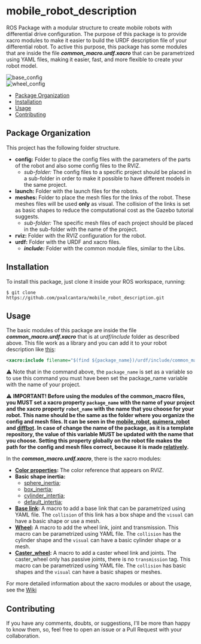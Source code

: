 # mobile_robot_description
ROS Package with a modular structure to create mobile robots with differential drive configuration. The purpose of this package is to provide xacro modules to make it easier to build the URDF description file of your differential robot. To active this purpose, this package has some modules that are inside the file ***common_macro.urdf.xacro*** that can be parametrized using YAML files, making it easier, fast, and more flexible to create your robot model.

![base_config](docs/base_config.gif)  
![wheel_config](docs/wheel_config.gif)


- [Package Organization](#Package-Organization)
- [Installation](#Installation)
- [Usage](#Usage)
- [Contributing](#Contributing)

## Package Organization
This project has the following folder structure.

- **config:** Folder to place the config files with the parameters of the parts of the robot and also some config files to the RVIZ.
    - *sub-folder:* The config files to a specific project should be placed in a sub-folder in order to make it possible to have different models in the same project.
- **launch:** Folder with the launch files for the robots.
- **meshes:** Folder to place the mesh files for the links of the robot. These meshes files will be used **only** as visual. The collision of the links is set as basic shapes to reduce the computational cost as the Gazebo tutorial suggests.
    - *sub-folder:* The specific mesh files of each project should be placed in the sub-folder with the name of the project.
- **rviz:** Folder with the RVIZ configuration for the robot.
- **urdf:** Folder with the URDF and xacro files.
    - ***include:*** Folder with the common module files, similar to the Libs.

## Installation
To install this package, just clone it inside your ROS workspace, running:

``` 
$ git clone https://github.com/pxalcantara/mobile_robot_description.git 
```

## Usage 
The basic modules of this package are inside the file ***common_macro.urdf.xacro*** that is at *urdf/include* folder as described above. This file work as a library and you can add it to your robot description like [this](https://github.com/pxalcantara/mobile_robot_description/blob/48819dcec6f897b7d02e8d4aa6c66d803ddf6239/urdf/mobile_robot.urdf.xacro#L7):

```xml
<xacro:include filename="$(find ${package_name})/urdf/include/common_macros.urdf.xacro" />
```
⚠️ Note that in the command above, the `package_name` is set as a variable so to use this command you must have been set the package_name variable with the name of your project.

⚠️ **IMPORTANT! Before using the modules of the common_macro files, you MUST set a xacro property `package_name` with the name of your project and the xacro property `robot_name` with the name that you choose for your robot. This name should be the same as the folder where you organize the config and mesh files. It can be seen in the [mobile_robot](https://github.com/pxalcantara/mobile_robot_description/blob/48819dcec6f897b7d02e8d4aa6c66d803ddf6239/urdf/mobile_robot.urdf.xacro#L4), [quimera_robot](https://github.com/pxalcantara/mobile_robot_description/blob/48819dcec6f897b7d02e8d4aa6c66d803ddf6239/urdf/quimera_robot.urdf.xacro#L4) and [diffbot](https://github.com/pxalcantara/mobile_robot_description/blob/48819dcec6f897b7d02e8d4aa6c66d803ddf6239/urdf/diffbot.urdf.xacro#L4). In case of change the name of the package, as it is a template repository, the value of this variable MUST be updated with the name that you choose. Setting this property globally on the robot file makes the path for the config and mesh files correct, because it is made [relatively](https://github.com/pxalcantara/mobile_robot_description/blob/48819dcec6f897b7d02e8d4aa6c66d803ddf6239/urdf/include/common_macros.urdf.xacro#L76).**

In the ***common_macro.urdf.xacro***, there is the xacro modules:
- **[Color properties](https://github.com/pxalcantara/mobile_robot_description/blob/48819dcec6f897b7d02e8d4aa6c66d803ddf6239/urdf/include/common_macros.urdf.xacro#L278):** The color reference that appears on RVIZ.
- **Basic shape inertia:**
   - [sphere_inertia](https://github.com/pxalcantara/mobile_robot_description/blob/48819dcec6f897b7d02e8d4aa6c66d803ddf6239/urdf/include/common_macros.urdf.xacro#L264);
   - [box_inertia](https://github.com/pxalcantara/mobile_robot_description/blob/48819dcec6f897b7d02e8d4aa6c66d803ddf6239/urdf/include/common_macros.urdf.xacro#L255);
   - [cylinder_intertia](https://github.com/pxalcantara/mobile_robot_description/blob/48819dcec6f897b7d02e8d4aa6c66d803ddf6239/urdf/include/common_macros.urdf.xacro#L247);
   - [default_intertia](https://github.com/pxalcantara/mobile_robot_description/blob/48819dcec6f897b7d02e8d4aa6c66d803ddf6239/urdf/include/common_macros.urdf.xacro#L271);
- **[Base link](https://github.com/pxalcantara/mobile_robot_description/blob/48819dcec6f897b7d02e8d4aa6c66d803ddf6239/urdf/include/common_macros.urdf.xacro#L206):** A macro to add a base link that can be parametrized using YAML file. The `collision` of this link has a box shape and the `visual` can have a basic shape or use a mesh. 
- **[Wheel](https://github.com/pxalcantara/mobile_robot_description/blob/48819dcec6f897b7d02e8d4aa6c66d803ddf6239/urdf/include/common_macros.urdf.xacro#L9):** A macro to add the wheel link, joint and transmission. This macro can be parametrized using YAML file. The `collision` has the cylinder shape and the `visual` can have a basic cylinder shape or a mesh.
- **[Caster_wheel](https://github.com/pxalcantara/mobile_robot_description/blob/48819dcec6f897b7d02e8d4aa6c66d803ddf6239/urdf/include/common_macros.urdf.xacro#L58):** A macro to add a caster wheel link and joints. The caster_wheel only has passive joints, there is no `transmission` tag. This macro can be parametrized using YAML file. The `collision` has basic shapes and the `visual` can have a basic shapes or meshes. 

For more detailed information about the xacro modules or about the usage, see the [Wiki](https://github.com/pxalcantara/mobile_robot_description/wiki)

## Contributing
If you have any comments, doubts, or suggestions, I'll be more than happy to know them, so, feel free to open an issue or a Pull Request with your collaboration.

